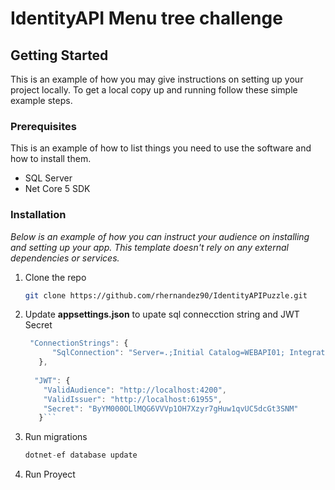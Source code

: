 # IdentityAPI Menu tree challenge

<!-- GETTING STARTED -->
## Getting Started

This is an example of how you may give instructions on setting up your project locally.
To get a local copy up and running follow these simple example steps.

### Prerequisites

This is an example of how to list things you need to use the software and how to install them.
* SQL Server
* Net Core 5 SDK

### Installation

_Below is an example of how you can instruct your audience on installing and setting up your app. This template doesn't rely on any external dependencies or services._

1. Clone the repo
   ```sh
   git clone https://github.com/rhernandez90/IdentityAPIPuzzle.git   
   ```
2. Update **appsettings.json** to upate sql connecction string and JWT Secret
   ```js
    "ConnectionStrings": {
         "SqlConnection": "Server=.;Initial Catalog=WEBAPI01; Integrated Security=true; MultipleActiveResultSets=True;"
      },
  
     "JWT": {
       "ValidAudience": "http://localhost:4200",
       "ValidIssuer": "http://localhost:61955",
       "Secret": "ByYM000OLlMQG6VVVp1OH7Xzyr7gHuw1qvUC5dcGt3SNM"
      }```
3. Run migrations
   ```js
   dotnet-ef database update
   ```
   
4. Run Proyect



